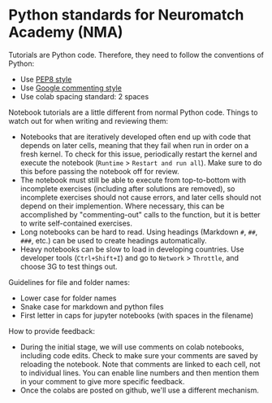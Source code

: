 # Python standards for Neuromatch Academy (NMA)

Tutorials are Python code. Therefore, they need to follow the conventions of Python:

* Use [PEP8 style](https://www.python.org/dev/peps/pep-0008/)
* Use [Google commenting style](https://sphinxcontrib-napoleon.readthedocs.io/en/latest/example_google.html)
* Use colab spacing standard: 2 spaces

Notebook tutorials are a little different from normal Python code. Things to watch out for when writing and reviewing them:

* Notebooks that are iteratively developed often end up with code that depends on later cells, meaning that they fail when run in order on a fresh kernel. To check for this issue, periodically restart the kernel and execute the notebook (`Runtime` > `Restart and run all`). Make sure to do this before passing the notebook off for review.
* The notebook must still be able to execute from top-to-bottom with incomplete exercises (including after solutions are removed), so incomplete exercises should not cause errors, and later cells should not depend on their implemention. Where necessary, this can be accomplished by "commenting-out" calls to the function, but it is better to write self-contained exercises.
* Long notebooks can be hard to read. Using headings (Markdown `#`, `##`, `###`, etc.) can be used to create headings automatically. 
* Heavy notebooks can be slow to load in developing countries. Use developer tools (`Ctrl+Shift+I`) and go to `Network` > `Throttle`, and choose 3G to test things out.

Guidelines for file and folder names:
* Lower case for folder names
* Snake case for markdown and python files
* First letter in caps for jupyter notebooks (with spaces in the filename)

How to provide feedback:
* During the initial stage, we will use comments on colab notebooks, including code edits. Check to make sure your comments are saved by reloading the notebook. Note that comments are linked to each cell, not to individual lines. You can enable line numbers and then mention them in your comment to give more specific feedback.
* Once the colabs are posted on github, we'll use a different mechanism.
